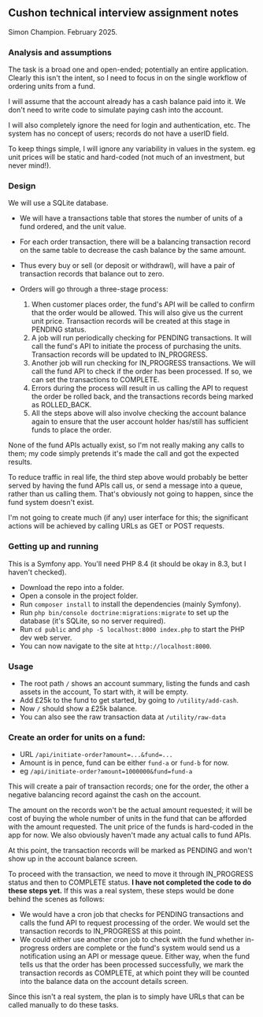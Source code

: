 
Cushon technical interview assignment notes
-------------------------------------------

Simon Champion. February 2025.

### Analysis and assumptions

The task is a broad one and open-ended; potentially an entire application. Clearly this isn't the intent, so I need to focus in on the single workflow of ordering units from a fund.

I will assume that the account already has a cash balance paid into it. We don't need to write code to simulate paying cash into the account.

I will also completely ignore the need for login and authentication, etc. The system has no concept of users; records do not have a userID field.

To keep things simple, I will ignore any variability in values in the system. eg unit prices will be static and hard-coded (not much of an investment, but never mind!).

### Design

We will use a SQLite database.

* We will have a transactions table that stores the number of units of a fund ordered, and the unit value.
* For each order transaction, there will be a balancing transaction record on the same table to decrease the cash balance by the same amount.
* Thus every buy or sell (or deposit or withdrawl), will have a pair of transaction records that balance out to zero.

* Orders will go through a three-stage process:
  1) When customer places order, the fund's API will be called to confirm that the order would be allowed. This will also give us the current unit price. Transaction records will be created at this stage in PENDING status.
  2) A job will run periodically checking for PENDING transactions. It will call the fund's API to initiate the process of purchasing the units. Transaction records will be updated to IN_PROGRESS.
  3) Another job will run checking for IN_PROGRESS transactions. We will call the fund API to check if the order has been processed. If so, we can set the transactions to COMPLETE.
  4) Errors during the process will result in us calling the API to request the order be rolled back, and the transactions records being marked as ROLLED_BACK.
  5) All the steps above will also involve checking the account balance again to ensure that the user account holder has/still has sufficient funds to place the order.

None of the fund APIs actually exist, so I'm not really making any calls to them; my code simply pretends it's made the call and got the expected results.

To reduce traffic in real life, the third step above would probably be better served by having the fund APIs call us, or send a message into a queue, rather than us calling them. That's obviously not going to happen, since the fund system doesn't exist.

I'm not going to create much (if any) user interface for this; the significant actions will be achieved by calling URLs as GET or POST requests.

### Getting up and running

This is a Symfony app. You'll need PHP 8.4 (it should be okay in 8.3, but I haven't checked).

* Download the repo into a folder.
* Open a console in the project folder.
* Run `composer install` to install the dependencies (mainly Symfony).
* Run `php bin/console doctrine:migrations:migrate` to set up the database (it's SQLite, so no server required).
* Run `cd public` and `php -S localhost:8000 index.php` to start the PHP dev web server.
* You can now navigate to the site at `http://localhost:8000`.

### Usage

* The root path `/` shows an account summary, listing the funds and cash assets in the account, To start with, it will be empty.
* Add £25k to the fund to get started, by going to `/utility/add-cash`.
* Now `/` should show a £25k balance.
* You can also see the raw transaction data at `/utility/raw-data`

### Create an order for units on a fund:

* URL `/api/initiate-order?amount=...&fund=...`
* Amount is in pence, fund can be either `fund-a` or `fund-b` for now.
* eg `/api/initiate-order?amount=1000000&fund=fund-a`

This will create a pair of transaction records; one for the order, the other a negative balancing record against the cash on the account.

The amount on the records won't be the actual amount requested; it will be cost of buying the whole number of units in the fund that can be afforded with the amount requested. The unit price of the funds is hard-coded in the app for now. We also obviously haven't made any actual calls to fund APIs.

At this point, the transaction records will be marked as PENDING and won't show up in the account balance screen.

To proceed with the transaction, we need to move it through IN_PROGRESS status and then to COMPLETE status. **I have not completed the code to do these steps yet.** If this was a real system, these steps would be done behind the scenes as follows:
* We would have a cron job that checks for PENDING transactions and calls the fund API to request processing of the order. We would set the transaction records to IN_PROGRESS at this point.
* We could either use another cron job to check with the fund whether in-progress orders are complete or the fund's system would send us a notification using an API or message queue. Either way, when the fund tells us that the order has been processed successfully, we mark the transaction records as COMPLETE, at which point they will be counted into the balance data on the account details screen.

Since this isn't a real system, the plan is to simply have URLs that can be called manually to do these tasks.

